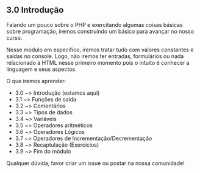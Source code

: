 ## 3.0 Introdução

Falando um pouco sobre o PHP e exercitando algumas coisas básicas sobre programação, iremos construindo um básico para avançar no nosso curso.<br>

Nesse módulo em especifico, iremos tratar tudo com valores constantes e saídas no console. Logo, não iremos ter entradas, formulários ou nada relacionado à HTML nesse primeiro momento pois o intuito é conhecer a linguagem e seus aspectos. <br>

O que iremos aprender: 

- 3.0 ~> Introdução (estamos aqui)
- 3.1 ~> Funções de saída
- 3.2 ~> Comentários
- 3.3 ~> Tipos de dados
- 3.4 ~> Variáveis
- 3.5 ~> Operadores aritméticos
- 3.6 ~> Operadores Lógicos
- 3.7 ~> Operadores de Incrementação/Decrementação
- 3.8 ~> Recaptulação (Exercicios)
- 3.9 ~> Fim do módulo

Qualquer dúvida, favor criar um issue ou postar na nossa comunidade!
